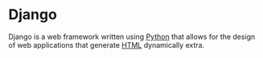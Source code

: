 # Django



Django is a web framework written using [Python](/wiki/Python) that allows for the design of web applications that generate [HTML](/wiki/HTML) dynamically extra.